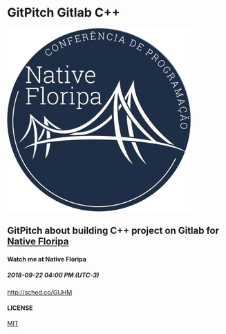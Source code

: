 # GitPitch Gitlab C++

![nativefloripa](assets/img/logo.png)

## GitPitch about building C++ project on Gitlab for [Native Floripa](http://www.nativefloripa.com.br/)

#### Watch me at Native Floripa

##### 2018-09-22 04:00 PM (UTC-3)

http://sched.co/GUHM

#### LICENSE
[MIT](LICENSE)
